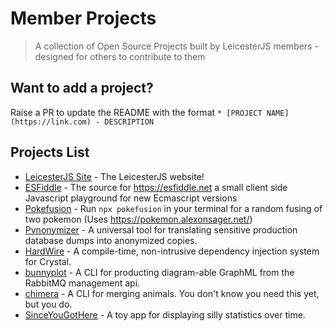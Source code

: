 # Member Projects
> A collection of Open Source Projects built by LeicesterJS members - designed for others to contribute to them

## Want to add a project?
Raise a PR to update the README with the format
`* [PROJECT NAME](https://link.com) - DESCRIPTION `

## Projects List
* [LeicesterJS Site](https://github.com/leicesterjs/site) - The LeicesterJS website!
* [ESFiddle](https://github.com/esfiddle/esfiddle/issues) - The source for https://esfiddle.net a small client side Javascript playground for new Ecmascript versions
* [Pokefusion](https://github.com/danjordan/pokefusion) - Run `npx pokefusion` in your terminal for a random fusing of two pokemon (Uses https://pokemon.alexonsager.net/)
* [Pynonymizer](https://github.com/jerometwell/pynonymizer) - A universal tool for translating sensitive production database dumps into anonymized copies.
* [HardWire](https://github.com/jerometwell/hardwire) - A compile-time, non-intrusive dependency injection system for Crystal.
* [bunnyplot](https://github.com/jerometwell/bunnyplot) - A CLI for producting diagram-able GraphML from the RabbitMQ management api.
* [chimera](https://github.com/jerometwell/chimera) - A CLI for merging animals. You don't know you need this yet, but you do.
* [SinceYouGotHere](https://github.com/jerometwell/sinceyougothere) - A toy app for displaying silly statistics over time. 
